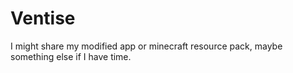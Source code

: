 # Ventise
I might share my modified app or minecraft resource pack, maybe something else if I have time. 
